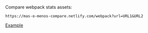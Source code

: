 Compare webpack stats assets:

```
https://mas-o-menos-compare.netlify.com/webpack?url=URL1&URL2
```

[Example](https://mas-o-menos-compare.netlify.com/webpack?url=https://gist.githubusercontent.com/vio/9cb2599efaf3dbf35f57d807aab455f0/raw/6b51be51c06dae2480c596c0252fbc04337af77c/react-hn.webpack.stats.1.json&url=https://gist.githubusercontent.com/vio/289e45ca0f329c58bfea9331a5606d91/raw/590d51bb5afffd3f4d898bc2459ab115fa638adb/react-hn.webpack.stats.0.json)
```

